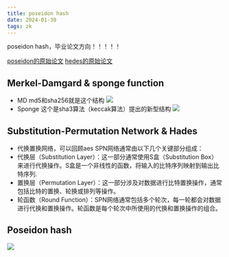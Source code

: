 ```yaml
---
title: poseidon hash
date: 2024-01-30 
tags: zk
---
```

poseidon hash，毕业论文方向！！！！！
<!--more-->
[poseidon的原始论文]()
[hedes的原始论文](pdf/hades.pdf)
## Merkel-Damgard & sponge function
- MD
md5和sha256就是这个结构
![](pic/poseidon-MD.png)
- Sponge
这个是sha3算法（keccak算法）提出的新型结构
![](pic/poseidon-Sponge.png)
## Substitution-Permutation Network & Hades
- 代换置换网络，可以回顾aes
SPN网络通常由以下几个关键部分组成：
- 代换层（Substitution Layer）：这一部分通常使用S盒（Substitution Box）来进行代换操作。S盒是一个非线性的函数，将输入的比特序列映射到输出比特序列.
- 置换层（Permutation Layer）：这一部分涉及对数据进行比特置换操作，通常包括比特的置换、轮换或排列等操作。
- 轮函数（Round Function）：SPN网络通常包括多个轮次，每一轮都会对数据进行代换和置换操作。轮函数是每个轮次中所使用的代换和置换操作的组合。

## Poseidon hash
![](pic/poseidon.webp)
